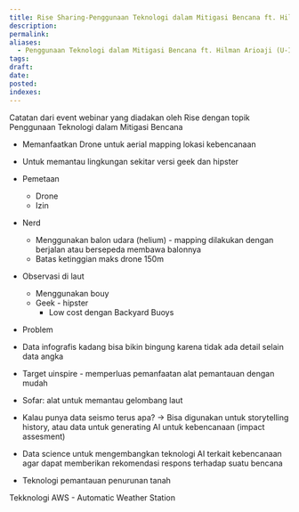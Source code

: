 ```yaml
---
title: Rise Sharing-Penggunaan Teknologi dalam Mitigasi Bencana ft. Hilman Arioaji (U-Inspire)
description: 
permalink: 
aliases:
  - Penggunaan Teknologi dalam Mitigasi Bencana ft. Hilman Arioaji (U-Inspire)
tags: 
draft: 
date: 
posted: 
indexes:
---
```

Catatan dari event webinar yang diadakan oleh Rise dengan topik Penggunaan Teknologi dalam Mitigasi Bencana

- Memanfaatkan Drone untuk aerial mapping lokasi kebencanaan
- Untuk memantau lingkungan sekitar versi geek dan hipster

- Pemetaan
	- Drone
	- Izin 

- Nerd 
	- Menggunakan balon udara (helium) - mapping dilakukan dengan berjalan atau bersepeda membawa balonnya
	- Batas ketinggian maks drone 150m

- Observasi di laut
	- Menggunakan bouy
	- Geek - hipster
		- Low cost dengan Backyard Buoys

 - Problem


- Data infografis kadang bisa bikin bingung karena tidak ada detail selain data angka



- Target uinspire - memperluas pemanfaatan alat pemantauan dengan mudah

- Sofar: alat untuk memantau gelombang laut

- Kalau punya data seismo terus apa? → Bisa digunakan untuk storytelling history, atau data untuk generating AI untuk kebencanaan (impact assesment)

- Data science untuk mengembangkan teknologi AI terkait kebencanaan agar dapat memberikan rekomendasi respons terhadap suatu bencana
- Teknologi pemantauan penurunan tanah

Tekknologi AWS - Automatic Weather Station